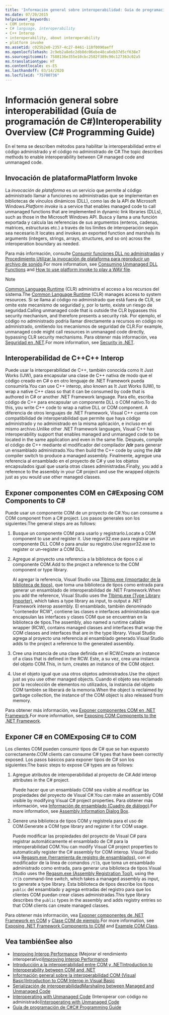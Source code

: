 ```yaml
---
title: 'Información general sobre interoperabilidad: Guía de programación de C#'
ms.date: 07/20/2015
helpviewer_keywords:
- COM interop
- C# language, interoperability
- C++ Interop
- interoperability, about interoperability
- platform invoke
ms.assetid: c025b2e0-2357-4c27-8461-118f0090aeff
ms.openlocfilehash: 2c9eb2a8e6c2db8dc06ebe48ca6eb37d5cf638e7
ms.sourcegitcommit: 7588136e355e10cbc2582f389c90c127363c02a5
ms.translationtype: HT
ms.contentlocale: es-ES
ms.lasthandoff: 03/14/2020
ms.locfileid: "75700736"
---
```

# <a name="interoperability-overview-c-programming-guide"></a><span data-ttu-id="4d3bf-102">Información general sobre interoperabilidad (Guía de programación de C#)</span><span class="sxs-lookup"><span data-stu-id="4d3bf-102">Interoperability Overview (C# Programming Guide)</span></span>
<span data-ttu-id="4d3bf-103">En el tema se describen métodos para habilitar la interoperabilidad entre el código administrado y el código no administrado de C#.</span><span class="sxs-lookup"><span data-stu-id="4d3bf-103">The topic describes methods to enable interoperability between C# managed code and unmanaged code.</span></span>  
  
## <a name="platform-invoke"></a><span data-ttu-id="4d3bf-104">Invocación de plataforma</span><span class="sxs-lookup"><span data-stu-id="4d3bf-104">Platform Invoke</span></span>  
 <span data-ttu-id="4d3bf-105">La *invocación de plataforma* es un servicio que permite al código administrado llamar a funciones no administradas que se implementan en bibliotecas de vínculos dinámicos (DLL), como las de la API de Microsoft Windows.</span><span class="sxs-lookup"><span data-stu-id="4d3bf-105">*Platform invoke* is a service that enables managed code to call unmanaged functions that are implemented in dynamic link libraries (DLLs), such as those in the Microsoft Windows API.</span></span> <span data-ttu-id="4d3bf-106">Busca y llama a una función exportada y calcula las referencias de sus argumentos (enteros, cadenas, matrices, estructuras etc.) a través de los límites de interoperación según sea necesario.</span><span class="sxs-lookup"><span data-stu-id="4d3bf-106">It locates and invokes an exported function and marshals its arguments (integers, strings, arrays, structures, and so on) across the interoperation boundary as needed.</span></span>  
  
<span data-ttu-id="4d3bf-107">Para más información, consulte [Consumir funciones DLL no administradas](../../../framework/interop/consuming-unmanaged-dll-functions.md) y [Procedimiento Utilizar la invocación de plataforma para reproducir un archivo de sonido](./how-to-use-platform-invoke-to-play-a-wave-file.md).</span><span class="sxs-lookup"><span data-stu-id="4d3bf-107">For more information, see [Consuming Unmanaged DLL Functions](../../../framework/interop/consuming-unmanaged-dll-functions.md) and [How to use platform invoke to play a WAV file](./how-to-use-platform-invoke-to-play-a-wave-file.md).</span></span>
  
> [!NOTE]
> <span data-ttu-id="4d3bf-108">[Common Language Runtime](../../../standard/clr.md) (CLR) administra el acceso a los recursos del sistema.</span><span class="sxs-lookup"><span data-stu-id="4d3bf-108">The [Common Language Runtime](../../../standard/clr.md) (CLR) manages access to system resources.</span></span> <span data-ttu-id="4d3bf-109">Si se llama al código no administrado que está fuera de CLR, se omite este mecanismo de seguridad y, por lo tanto, existe un riesgo de seguridad.</span><span class="sxs-lookup"><span data-stu-id="4d3bf-109">Calling unmanaged code that is outside the CLR bypasses this security mechanism, and therefore presents a security risk.</span></span> <span data-ttu-id="4d3bf-110">Por ejemplo, el código no administrado podría llamar directamente a recursos en código no administrado, omitiendo los mecanismos de seguridad de CLR.</span><span class="sxs-lookup"><span data-stu-id="4d3bf-110">For example, unmanaged code might call resources in unmanaged code directly, bypassing CLR security mechanisms.</span></span> <span data-ttu-id="4d3bf-111">Para obtener más información, vea [Seguridad en .NET](../../../standard/security/index.md).</span><span class="sxs-lookup"><span data-stu-id="4d3bf-111">For more information, see [Security in .NET](../../../standard/security/index.md).</span></span>  
  
## <a name="c-interop"></a><span data-ttu-id="4d3bf-112">Interoperabilidad de C++</span><span class="sxs-lookup"><span data-stu-id="4d3bf-112">C++ Interop</span></span>  
 <span data-ttu-id="4d3bf-113">Puede usar la interoperabilidad de C++, también conocida como It Just Works (IJW), para encapsular una clase de C++ nativa de modo que el código creado en C# o en otro lenguaje de .NET Framework pueda consumirla.</span><span class="sxs-lookup"><span data-stu-id="4d3bf-113">You can use C++ interop, also known as It Just Works (IJW), to wrap a native C++ class so that it can be consumed by code that is authored in C# or another .NET Framework language.</span></span> <span data-ttu-id="4d3bf-114">Para ello, escriba código de C++ para encapsular un componente DLL o COM nativo.</span><span class="sxs-lookup"><span data-stu-id="4d3bf-114">To do this, you write C++ code to wrap a native DLL or COM component.</span></span> <span data-ttu-id="4d3bf-115">A diferencia de otros lenguajes de .NET Framework, Visual C++ cuenta con compatibilidad de interoperabilidad que permite que haya código administrado y no administrado en la misma aplicación, e incluso en el mismo archivo.</span><span class="sxs-lookup"><span data-stu-id="4d3bf-115">Unlike other .NET Framework languages, Visual C++ has interoperability support that enables managed and unmanaged code to be located in the same application and even in the same file.</span></span> <span data-ttu-id="4d3bf-116">Después, compile el código de C++ mediante el modificador del compilador **/clr** para generar un ensamblado administrado.</span><span class="sxs-lookup"><span data-stu-id="4d3bf-116">You then build the C++ code by using the **/clr** compiler switch to produce a managed assembly.</span></span> <span data-ttu-id="4d3bf-117">Finalmente, agregue una referencia al ensamblado en el proyecto de C# y use los objetos encapsulados igual que usaría otras clases administradas.</span><span class="sxs-lookup"><span data-stu-id="4d3bf-117">Finally, you add a reference to the assembly in your C# project and use the wrapped objects just as you would use other managed classes.</span></span>  
  
## <a name="exposing-com-components-to-c"></a><span data-ttu-id="4d3bf-118">Exponer componentes COM en C\#</span><span class="sxs-lookup"><span data-stu-id="4d3bf-118">Exposing COM Components to C\#</span></span>
 <span data-ttu-id="4d3bf-119">Puede usar un componente COM de un proyecto de C#.</span><span class="sxs-lookup"><span data-stu-id="4d3bf-119">You can consume a COM component from a C# project.</span></span> <span data-ttu-id="4d3bf-120">Los pasos generales son los siguientes:</span><span class="sxs-lookup"><span data-stu-id="4d3bf-120">The general steps are as follows:</span></span>  
  
1. <span data-ttu-id="4d3bf-121">Busque un componente COM para usarlo y registrarlo.</span><span class="sxs-lookup"><span data-stu-id="4d3bf-121">Locate a COM component to use and register it.</span></span> <span data-ttu-id="4d3bf-122">Use regsvr32.exe para registrar un componente DLL COM o para anular su registro.</span><span class="sxs-lookup"><span data-stu-id="4d3bf-122">Use regsvr32.exe to register or un–register a COM DLL.</span></span>  
  
2. <span data-ttu-id="4d3bf-123">Agregue al proyecto una referencia a la biblioteca de tipos o al componente COM.</span><span class="sxs-lookup"><span data-stu-id="4d3bf-123">Add to the project a reference to the COM component or type library.</span></span>  
  
     <span data-ttu-id="4d3bf-124">Al agregar la referencia, Visual Studio usa [Tlbimp.exe (importador de la biblioteca de tipos)](../../../framework/tools/tlbimp-exe-type-library-importer.md), que toma una biblioteca de tipos como entrada para generar un ensamblado de interoperabilidad de .NET Framework.</span><span class="sxs-lookup"><span data-stu-id="4d3bf-124">When you add the reference, Visual Studio uses the [Tlbimp.exe (Type Library Importer)](../../../framework/tools/tlbimp-exe-type-library-importer.md), which takes a type library as input, to output a .NET Framework interop assembly.</span></span> <span data-ttu-id="4d3bf-125">El ensamblado, también denominado "contenedor RCW", contiene las clases e interfaces administradas que encapsulan las interfaces y clases COM que se encuentran en la biblioteca de tipos.</span><span class="sxs-lookup"><span data-stu-id="4d3bf-125">The assembly, also named a runtime callable wrapper (RCW), contains managed classes and interfaces that wrap the COM classes and interfaces that are in the type library.</span></span> <span data-ttu-id="4d3bf-126">Visual Studio agrega al proyecto una referencia al ensamblado generado.</span><span class="sxs-lookup"><span data-stu-id="4d3bf-126">Visual Studio adds to the project a reference to the generated assembly.</span></span>  
  
3. <span data-ttu-id="4d3bf-127">Cree una instancia de una clase definida en el RCW.</span><span class="sxs-lookup"><span data-stu-id="4d3bf-127">Create an instance of a class that is defined in the RCW.</span></span> <span data-ttu-id="4d3bf-128">Este, a su vez, crea una instancia del objeto COM.</span><span class="sxs-lookup"><span data-stu-id="4d3bf-128">This, in turn, creates an instance of the COM object.</span></span>  
  
4. <span data-ttu-id="4d3bf-129">Use el objeto igual que usa otros objetos administrados.</span><span class="sxs-lookup"><span data-stu-id="4d3bf-129">Use the object just as you use other managed objects.</span></span> <span data-ttu-id="4d3bf-130">Cuando el objeto sea reclamado por la recolección de elementos no utilizados, la instancia del objeto COM también se liberará de la memoria.</span><span class="sxs-lookup"><span data-stu-id="4d3bf-130">When the object is reclaimed by garbage collection, the instance of the COM object is also released from memory.</span></span>  
  
 <span data-ttu-id="4d3bf-131">Para obtener más información, vea [Exponer componentes COM en .NET Framework](../../../framework/interop/exposing-com-components.md).</span><span class="sxs-lookup"><span data-stu-id="4d3bf-131">For more information, see [Exposing COM Components to the .NET Framework](../../../framework/interop/exposing-com-components.md).</span></span>  
  
## <a name="exposing-c-to-com"></a><span data-ttu-id="4d3bf-132">Exponer C# en COM</span><span class="sxs-lookup"><span data-stu-id="4d3bf-132">Exposing C# to COM</span></span>  
 <span data-ttu-id="4d3bf-133">Los clientes COM pueden consumir tipos de C# que se han expuesto correctamente.</span><span class="sxs-lookup"><span data-stu-id="4d3bf-133">COM clients can consume C# types that have been correctly exposed.</span></span> <span data-ttu-id="4d3bf-134">Los pasos básicos para exponer tipos de C# son los siguientes:</span><span class="sxs-lookup"><span data-stu-id="4d3bf-134">The basic steps to expose C# types are as follows:</span></span>  
  
1. <span data-ttu-id="4d3bf-135">Agregue atributos de interoperabilidad al proyecto de C#.</span><span class="sxs-lookup"><span data-stu-id="4d3bf-135">Add interop attributes in the C# project.</span></span>  
  
     <span data-ttu-id="4d3bf-136">Puede hacer que un ensamblado COM sea visible al modificar las propiedades del proyecto de Visual C#.</span><span class="sxs-lookup"><span data-stu-id="4d3bf-136">You can make an assembly COM visible by modifying Visual C# project properties.</span></span> <span data-ttu-id="4d3bf-137">Para obtener más información, vea [Información de ensamblado (Cuadro de diálogo)](/visualstudio/ide/reference/assembly-information-dialog-box).</span><span class="sxs-lookup"><span data-stu-id="4d3bf-137">For more information, see [Assembly Information Dialog Box](/visualstudio/ide/reference/assembly-information-dialog-box).</span></span>  
  
2. <span data-ttu-id="4d3bf-138">Genere una biblioteca de tipos COM y regístrela para el uso de COM.</span><span class="sxs-lookup"><span data-stu-id="4d3bf-138">Generate a COM type library and register it for COM usage.</span></span>  
  
     <span data-ttu-id="4d3bf-139">Puede modificar las propiedades del proyecto de Visual C# para registrar automáticamente el ensamblado de C# para la interoperabilidad COM.</span><span class="sxs-lookup"><span data-stu-id="4d3bf-139">You can modify Visual C# project properties to automatically register the C# assembly for COM interop.</span></span> <span data-ttu-id="4d3bf-140">Visual Studio usa [Regasm.exe (herramienta de registro de ensamblados)](../../../framework/tools/regasm-exe-assembly-registration-tool.md), con el modificador de la línea de comandos `/tlb`, que toma un ensamblado administrado como entrada, para generar una biblioteca de tipos.</span><span class="sxs-lookup"><span data-stu-id="4d3bf-140">Visual Studio uses the [Regasm.exe (Assembly Registration Tool)](../../../framework/tools/regasm-exe-assembly-registration-tool.md), using the `/tlb` command-line switch, which takes a managed assembly as input, to generate a type library.</span></span> <span data-ttu-id="4d3bf-141">Esta biblioteca de tipos describe los tipos `public` del ensamblado y agrega entradas del registro para que los clientes COM puedan crear clases administradas.</span><span class="sxs-lookup"><span data-stu-id="4d3bf-141">This type library describes the `public` types in the assembly and adds registry entries so that COM clients can create managed classes.</span></span>  
  
 <span data-ttu-id="4d3bf-142">Para obtener más información, vea [Exponer componentes de .NET Framework en COM](../../../framework/interop/exposing-dotnet-components-to-com.md) y [Clase COM de ejemplo](./example-com-class.md).</span><span class="sxs-lookup"><span data-stu-id="4d3bf-142">For more information, see [Exposing .NET Framework Components to COM](../../../framework/interop/exposing-dotnet-components-to-com.md) and [Example COM Class](./example-com-class.md).</span></span>  
  
## <a name="see-also"></a><span data-ttu-id="4d3bf-143">Vea también</span><span class="sxs-lookup"><span data-stu-id="4d3bf-143">See also</span></span>

- <span data-ttu-id="4d3bf-144">[Improving Interop Performance](https://docs.microsoft.com/previous-versions/msp-n-p/ff647812%28v=pandp.10%29) (Mejorar el rendimiento interoperativo)</span><span class="sxs-lookup"><span data-stu-id="4d3bf-144">[Improving Interop Performance](https://docs.microsoft.com/previous-versions/msp-n-p/ff647812%28v=pandp.10%29)</span></span>
- [<span data-ttu-id="4d3bf-145">Introducción a la interoperabilidad entre COM y .NET</span><span class="sxs-lookup"><span data-stu-id="4d3bf-145">Introduction to Interoperability between COM and .NET</span></span>](/office/client-developer/outlook/pia/introduction-to-interoperability-between-com-and-net)
- [<span data-ttu-id="4d3bf-146">Información general sobre la interoperabilidad COM (Visual Basic)</span><span class="sxs-lookup"><span data-stu-id="4d3bf-146">Introduction to COM Interop in Visual Basic</span></span>](../../../visual-basic/programming-guide/com-interop/introduction-to-com-interop.md)
- [<span data-ttu-id="4d3bf-147">Serialización de interoperabilidad</span><span class="sxs-lookup"><span data-stu-id="4d3bf-147">Marshaling between Managed and Unmanaged Code</span></span>](../../../framework/interop/interop-marshaling.md)
- <span data-ttu-id="4d3bf-148">[Interoperating with Unmanaged Code](../../../framework/interop/index.md) (Interoperar con código no administrado)</span><span class="sxs-lookup"><span data-stu-id="4d3bf-148">[Interoperating with Unmanaged Code](../../../framework/interop/index.md)</span></span>
- [<span data-ttu-id="4d3bf-149">Guía de programación de C#</span><span class="sxs-lookup"><span data-stu-id="4d3bf-149">C# Programming Guide</span></span>](../index.md)
